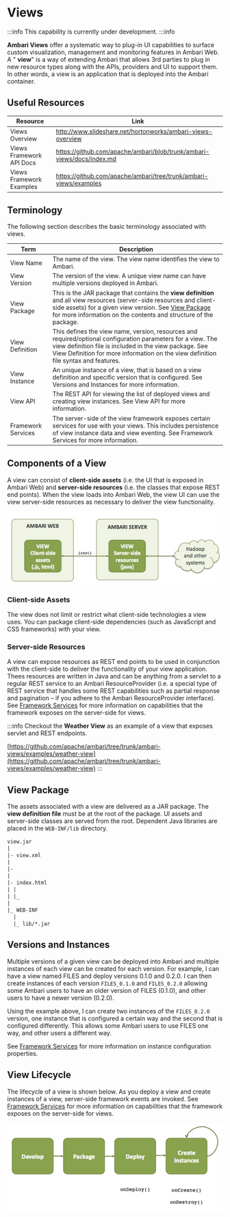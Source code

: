 # Views

:::info
This capability is currently under development.
:::info

**Ambari Views** offer a systematic way to plug-in UI capabilities to surface custom visualization, management and monitoring features in Ambari Web. A " **view**" is a way of extending Ambari that allows 3rd parties to plug in new resource types along with the APIs, providers and UI to support them. In other words, a view is an application that is deployed into the Ambari container.


## Useful Resources

Resource | Link
---------|-------
Views Overview  | http://www.slideshare.net/hortonworks/ambari-views-overview
Views Framework API Docs | https://github.com/apache/ambari/blob/trunk/ambari-views/docs/index.md
Views Framework Examples | https://github.com/apache/ambari/tree/trunk/ambari-views/examples

## Terminology

The following section describes the basic terminology associated with views.

Term | Description
---------|-------
View Name     | The name of the view. The view name identifies the view to Ambari.
View Version  | The version of the view. A unique view name can have multiple versions deployed in Ambari.
View Package  | This is the JAR package that contains the **view definition** and all view resources (server-side resources and client-side assets) for a given view version. See [View Package](#View20%Package) for more information on the contents and structure of the package.
View Definition | This defines the view name, version, resources and required/optional configuration parameters for a view. The view definition file is included in the view package. See View Definition for more information on the view definition file syntax and features.
View Instance | An unique instance of a view, that is based on a view definition and specific version that is configured. See Versions and Instances for more information.
View API  | The REST API for viewing the list of deployed views and creating view instances. See View API for more information.
Framework Services | The server-side of the view framework exposes certain services for use with your views. This includes persistence of view instance data and view eventing. See Framework Services for more information.

## Components of a View

A view can consist of **client-side assets** (i.e. the UI that is exposed in Ambari Web) and **server-side resources** (i.e. the classes that expose REST end points). When the view loads into Ambari Web, the view UI can use the view server-side resources as necessary to deliver the view functionality.

![Apache Ambari > Views > view-components.jpg](./imgs/view-components.jpg)

### Client-side Assets

The view does not limit or restrict what client-side technologies a view uses. You can package client-side dependencies (such as JavaScript and CSS frameworks) with your view.

### Server-side Resources

A view can expose resources as REST end points to be used in conjunction with the client-side to deliver the functionality of your view application. Thees resources are written in Java and can be anything from a servlet to a regular REST service to an Ambari ResourceProvider (i.e. a special type of REST service that handles some REST capabilities such as partial response and pagination – if you adhere to the Ambari ResourceProvider interface). See [Framework Services](./framework-services.md) for more information on capabilities that the framework exposes on the server-side for views.

:::info
Checkout the **Weather View** as an example of a view that exposes servlet and REST endpoints.

[https://github.com/apache/ambari/tree/trunk/ambari-views/examples/weather-view](https://github.com/apache/ambari/tree/trunk/ambari-views/examples/weather-view)
:::

## View Package

The assets associated with a view are delivered as a JAR package. The **view definition file** must be at the root of the package. UI assets and server-side classes are served from the root. Dependent Java libraries are placed in the `WEB-INF/lib` directory.

```
view.jar
|
|- view.xml
|
|-
|
|- index.html
| |
| |_
|
|_ WEB-INF
  |
  |_ lib/*.jar
```

## Versions and Instances

Multiple versions of a given view can be deployed into Ambari and multiple instances of each view can be created for each version. For example, I can have a view named FILES and deploy versions 0.1.0 and 0.2.0. I can then create instances of each version `FILES_0.1.0` and `FILES_0.2.0` allowing some Ambari users to have an older version of FILES (0.1.0), and other users to have a newer version (0.2.0).

Using the example above, I can create two instances of the `FILES_0.2.0` version, one instance that is configured a certain way and the second that is configured differently. This allows some Ambari users to use FILES one way, and other users a different way.

See [Framework Services](./framework-services.md) for more information on instance configuration properties.

## View Lifecycle

The lifecycle of a view is shown below. As you deploy a view and create instances of a view, server-side framework events are invoked. See [Framework Services](./framework-services.md) for more information on capabilities that the framework exposes on the server-side for views.

![Apache Ambari > Views > view-lifecycle.png](./imgs/view-lifecycle.png)
